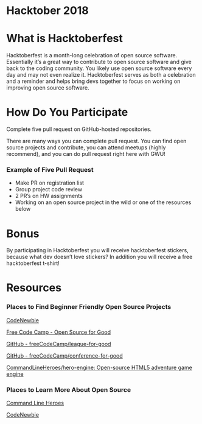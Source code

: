 # Hacktober 2018

# What is Hacktoberfest
Hacktoberfest is a month-long celebration of open source software. Essentially it’s a great way to contribute to open source software and give back to the coding community. You likely use open source software every day and may not even realize it. Hacktoberfest serves as both a celebration and a reminder and helps bring devs together to focus on working on improving open source software.

# How Do You Participate
Complete five pull request on GitHub-hosted repositories.

There are many ways you can complete pull request. You can find open source projects and contribute, you can attend meetups (highly recommend), and you can do pull request right here with GWU!  

### Example of Five Pull Request
* Make PR on registration list
* Group project code review
* 2 PR’s on HW assignments 
* Working on an open source project in the wild or one of the resources below

# Bonus
By participating in Hacktoberfest you will receive hacktoberfest stickers, because what dev doesn’t love stickers? In addition you will receive a free hacktoberfest t-shirt!

# Resources
### Places to Find Beginner Friendly Open Source Projects
[CodeNewbie](https://www.codenewbie.org/)

[Free Code Camp - Open Source for Good](https://www.freecodecamp.org/nonprofits/)

[GitHub - freeCodeCamp/league-for-good](https://github.com/freeCodeCamp/league-for-good)

[GitHub - freeCodeCamp/conference-for-good](https://github.com/freeCodeCamp/conference-for-good)

[CommandLineHeroes/hero-engine: Open-source HTML5 adventure game engine](https://github.com/CommandLineHeroes/hero-engine)


### Places to Learn More About Open Source

[Command Line Heroes](https://www.redhat.com/en/command-line-heroes)

[CodeNewbie](https://www.codenewbie.org/podcast)
